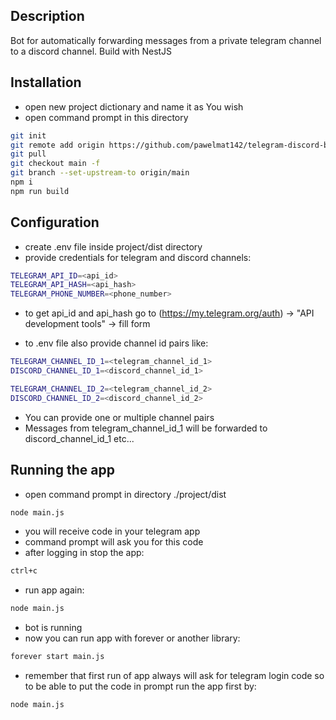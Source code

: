 ## Description

Bot for automatically forwarding messages from a private telegram channel to a discord channel. Build with NestJS

## Installation

* open new project dictionary and name it as You wish
* open command prompt in this directory
```bash
git init
git remote add origin https://github.com/pawelmat142/telegram-discord-bot.git
git pull
git checkout main -f
git branch --set-upstream-to origin/main
npm i
npm run build
```

## Configuration
* create .env file inside project/dist directory
* provide credentials for telegram and discord channels:
```bash
TELEGRAM_API_ID=<api_id>
TELEGRAM_API_HASH=<api_hash>
TELEGRAM_PHONE_NUMBER=<phone_number>
```
* to get api_id and api_hash go to (https://my.telegram.org/auth) ->  "API development tools" -> fill form

* to .env file also provide channel id pairs like:
```bash
TELEGRAM_CHANNEL_ID_1=<telegram_channel_id_1>
DISCORD_CHANNEL_ID_1=<discord_channel_id_1>

TELEGRAM_CHANNEL_ID_2=<telegram_channel_id_2>
DISCORD_CHANNEL_ID_2=<discord_channel_id_2>
```
* You can provide one or multiple channel pairs
* Messages from telegram_channel_id_1 will be forwarded to discord_channel_id_1 etc...

## Running the app

* open command prompt in directory ./project/dist
```bash
node main.js
```
* you will receive code in your telegram app
* command prompt will ask you for this code
* after logging in stop the app:
```bash
ctrl+c
```

* run app again:
```bash
node main.js
```

* bot is running
* now you can run app with forever or another library:
```bash
forever start main.js
```

* remember that first run of app always will ask for telegram login code so to be able to put the code in prompt run the app first by:
```bash
node main.js
```
